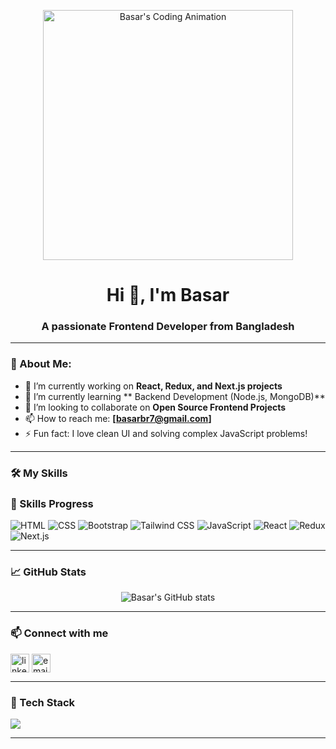<!-- Animated Image / Banner -->
<p align="center">
  <img src="https://media.giphy.com/media/qgQUggAC3Pfv687qPC/giphy.gif" width="400px" alt="Basar's Coding Animation" />
</p>

<h1 align="center">Hi 👋, I'm Basar</h1>
<h3 align="center">A passionate Frontend Developer from Bangladesh</h3>

---

### 🌟 About Me:
- 🔭 I’m currently working on **React, Redux, and Next.js projects**
- 🌱 I’m currently learning ** Backend Development (Node.js, MongoDB)**
- 👯 I’m looking to collaborate on **Open Source Frontend Projects**
- 📫 How to reach me: **[basarbr7@gmail.com]**
- ⚡ Fun fact: I love clean UI and solving complex JavaScript problems!

---

### 🛠️ My Skills

### 🚀 Skills Progress

![HTML](https://img.shields.io/badge/HTML-95%25-orange)
![CSS](https://img.shields.io/badge/CSS-75%25-blue)
![Bootstrap](https://img.shields.io/badge/Bootstrap-70%25-purple)
![Tailwind CSS](https://img.shields.io/badge/Tailwind-70%25-teal)
![JavaScript](https://img.shields.io/badge/JavaScript-50%25-yellow)
![React](https://img.shields.io/badge/React-45%25-lightblue)
![Redux](https://img.shields.io/badge/Redux-40%25-violet)
![Next.js](https://img.shields.io/badge/Next.js-30%25-black)


---

### 📈 GitHub Stats

<p align="center">
  <img src="https://github-readme-stats.vercel.app/api?username=your-github-username&show_icons=true&theme=radical" alt="Basar's GitHub stats" />
</p>

---

### 📫 Connect with me
<p align="left">
  <a href="https://linkedin.com/in/your-linkedin" target="blank"><img align="center" src="https://cdn-icons-png.flaticon.com/512/174/174857.png" alt="linkedin" height="30" width="30" /></a>
  <a href="mailto:your-email@example.com" target="blank"><img align="center" src="https://cdn-icons-png.flaticon.com/512/732/732200.png" alt="email" height="30" width="30" /></a>
</p>

---

### 🧠 Tech Stack
<p align="left">
  <img src="https://skillicons.dev/icons?i=html,css,bootstrap,tailwind,js,react,redux,nextjs,git,github,vscode" />
</p>

---
